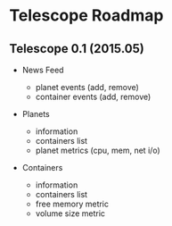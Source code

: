 # Telescope Roadmap

## Telescope 0.1 (2015.05)

* News Feed
  - planet events (add, remove)
  - container events (add, remove)

* Planets
  - information
  - containers list
  - planet metrics (cpu, mem, net i/o)

* Containers
  - information
  - containers list
  - free memory metric
  - volume size metric